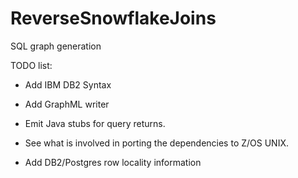 # ReverseSnowflakeJoins
SQL graph generation


TODO list:

* Add IBM DB2 Syntax

* Add GraphML writer

* Emit Java stubs for query returns.

* See what is involved in porting the dependencies to Z/OS UNIX.

* Add DB2/Postgres row locality information

